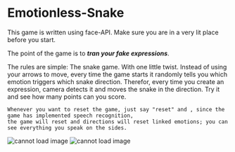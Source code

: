 # Emotionless-Snake

This game is written using face-API.
Make sure you are in a very lit place before you start.

The point of the game is to ***tran your fake expressions***.

The rules are simple:
	The snake game. With one little twist. Instead of using your arrows to move, every time the game starts it randomly tells you
	which emotion triggers which snake direction. Therefor, every time you create an expression, camera detects it and 
	moves the snake in the direction. Try it and see how many points can you score.
	
	Whenever you want to reset the game, just say "reset" and , since the game has implemented speech recognition, 
	the game will reset and directions will reset linked emotions; you can see everything you speak on the sides.

![cannot load image](./screenshots/Screenshot_1.png "Screenshot 1")
![cannot load image](./screenshots/Screenshot_5.png "Screenshot 2")
